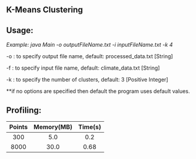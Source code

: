 K-Means Clustering
------------------------

Usage:
------------

*Example: java Main -o outputFileName.txt -i inputFileName.txt -k 4* 

-o : to specify output file name, default: processed_data.txt [String]

-f : to specify input file name, default: climate_data.txt [String]

-k : to specify the number of clusters, default: 3 [Positive Integer]

**if no options are specified then default the program uses default values.

Profiling:
----------

|Points| Memory(MB)| Time(s)|
|:---: |   :---:   |  :---: |
| 300  |  5.0      | 0.2    |
|8000  |  30.0     |  0.68  |
